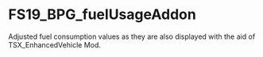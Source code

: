 # FS19_BPG_fuelUsageAddon
 Adjusted fuel consumption values as they are also displayed with the aid of TSX_EnhancedVehicle Mod.

